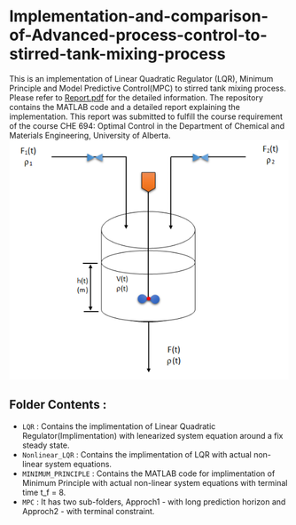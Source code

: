 # Implementation-and-comparison-of-Advanced-process-control-to-stirred-tank-mixing-process
This is an implementation of Linear Quadratic Regulator (LQR), Minimum Principle and Model Predictive Control(MPC) to stirred tank mixing process. Please refer to [Report.pdf](Report.pdf) for the detailed information. The repository contains the MATLAB code and a detailed report explaining the implementation. This report was submitted to fulfill the course requirement of the course CHE 694: Optimal Control in the Department of Chemical and Materials Engineering, University of Alberta.
![](assets/mixing.PNG)



## Folder Contents :
* ```LQR``` : Contains the implimentation of Linear Quadratic Regulator(Implimentation) with lenearized system equation around a fix steady state.
* ```Nonlinear_LQR``` : Contains the implimentation of LQR with actual non-linear system equations.
* ```MINIMUM_PRINCIPLE``` : Contains the MATLAB code for implimentation of Minimum Principle with actual non-linear system equations with terminal time t_f = 8.
* ```MPC``` : It has two sub-folders, Approch1 - with long prediction horizon and Approch2 - with terminal constraint. 



